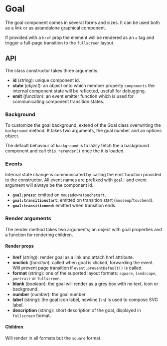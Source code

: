 # Goal

The goal component comes in several forms and sizes. It can be used both as a
link or as astandalone graphical component.

If provided with a `href` prop the element will be rendered as an `a` tag and
trigger a full-page transition to the `fullscreen` layout.

## API
The class constructor takes three arguments:

- __id__ (_string_): unique component id.
- __state__ (_object_): an object onto which member property `components` the
internal component state will be reflected, usefull for debugging.
- __emit__ (_function_): an event emitter function which is used for
communicating component transition states.

### Background
To customize the goal background, extend of the Goal class overwriting the
`background` method. It takes two arguments, the goal number and an options
object.

The default behavour of `background` is to lazily fetch the a background
component and call `this.rerender()` once the it is loaded.

### Events
Internal state change is communicated by calling the emit function provided to
the constructor. All event names are prefixed with `goal:` and event argument
will always be the component id.

- __`goal:press`:__ emitted on `mousedown`/`touchstart`.
- __`goal:transitionstart`:__ emitted on transition start (`mouseup`/`touchend`).
- __`goal:transitionend`:__ emitted when transition ends.

### Render arguments
The render method takes two arguments; an object with goal properties and a
function for rendering children.

#### Render props

- __href__ (_string_): render goal as a link and attach href attribute.
- __onclick__ (_function_): called when goal is clicked, forwarding the event.
Will prevent page transition if `event.preventDefault()` is called.
- __format__ (_string_): one of the suported layout formats: `square`,
`landscape`, `portrait` or `fullscreen`.
- __blank__ (_boolean_): the goal will render as a grey box with no text, icon
or background.
- __number__ (_number_): the goal number
- __label__ (_string_): the goal icon label, newline (`\n`) is used to compose
SVG label.
- __description__ (_string_): short description of the goal, displayed in
`fullscreen` format.

#### Children
Will render in all formats but the `square` format.
